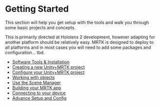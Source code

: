 # Getting Started

This section will help you get setup with the tools
and walk you through some basic projects and concepts.

This is primarily directed at Hololens 2 development, however
adapting for another platform should be relatively easy.
MRTK is designed to deploy to all platforms and in most cases
you will need to add some packages and configuration... tbd.


- [Software Tools & Installation](./software.md)
- [Creating a new Unity+MRTK project](./create.md)
- [Configure your Unity+MRTK project](./configure.md)
- [Working with objects](./objects.md)
- [Use the Scene Manager](./scenes.md)
- [Building your MRTK app](./build.md)
- [Connecting to your device](./connecting.md)
- [Advance Setup and Config](./advanced.md)


